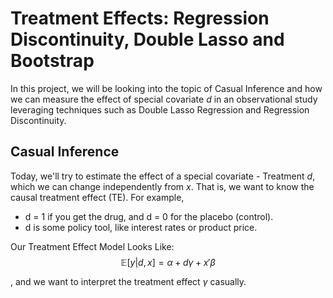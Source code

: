 # Treatment Effects: Regression Discontinuity, Double Lasso and Bootstrap

In this project, we will be looking into the topic of Casual Inference and how we can measure the effect of special covariate $d$ in an observational study leveraging techniques such as Double Lasso Regression and Regression Discontinuity. 

## Casual Inference

Today, we'll try to estimate the effect of a special covariate - Treatment $d$, which we can change independently from $x$. That is, we want to know the causal treatment effect (TE). For example,
* d = 1 if you get the drug, and d = 0 for the placebo (control).
* d is some policy tool, like interest rates or product price.

Our Treatment Effect Model Looks Like: 
$$\mathbb{E}[y|d,x]= \alpha + d\gamma + x'\beta $$

, and we want to interpret the treatment effect $\gamma$ casually. 




